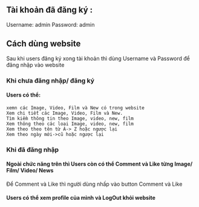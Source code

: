 ## Tài khoản đã đăng ký :

Username: admin
Password: admin

## Cách dùng website
 Sau khi users đăng ký xong tài khoản thì dùng Username và Password để đăng nhập vào website
### Khi chưa đăng nhập/ đăng ký

#### Users có thể:
    xemn các Image, Video, Film và New có trong website
    Xem chi tiết các Image, Video, Film và New.
    Tìm kiềm thông tin theo Image, video, new, film
    Xem thông theo các loại Image, video, new, film
    Xem theo theo tên từ A-> Z hoặc ngược lại
    Xem theo ngày mới->cũ hoặc ngược lại

### Khi đã đăng nhập

#### Ngoài chức năng trên thì Users còn có thể Comment và Like từng Image/ Film/ Video/ News

Để Comment và Like thì người dùng nhấp vào button Comment và Like
 
#### Users có thể xem profile của mình và LogOut khỏi website 
